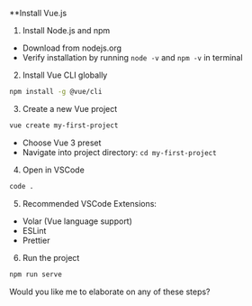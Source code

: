 **Install Vue.js
 
1. Install Node.js and npm
- Download from nodejs.org
- Verify installation by running `node -v` and `npm -v` in terminal

2. Install Vue CLI globally
```bash
npm install -g @vue/cli
```

3. Create a new Vue project
```bash
vue create my-first-project
```
- Choose Vue 3 preset
- Navigate into project directory: `cd my-first-project`

4. Open in VSCode
```bash
code .
```

5. Recommended VSCode Extensions:
- Volar (Vue language support)
- ESLint
- Prettier

6. Run the project
```bash
npm run serve
```

Would you like me to elaborate on any of these steps?

